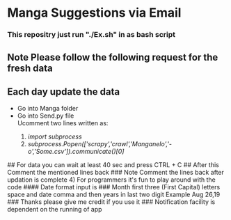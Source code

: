 # Manga Suggestions via Email
### This repositry just run "./Ex.sh" in as bash script
## Note Please follow the following request for the fresh data
## Each day update the data
<ul>
<li>Go into Manga folder</li>
<li>Go into Send.py file</li>
</li>Ucomment two lines written as:</li>
    <ol>
    <li><em>import subprocess</em></li>
    <li><em>subprocess.Popen(['scrapy','crawl','Manganelo','-o','Some.csv']).communicate()[0]</em></li>
    </ol>
</ul>
## For data you can wait at least 40 sec and press CTRL + C
## After this Comment the mentioned lines back
### Note Comment the lines back after updation is complete
4) For programmers it's fun to play around with the code
#### Date format input is
### Month first three (First Capital) letters space and date comma and then years in last two digit
Example
Aug 26,19
### Thanks please give me credit if you use it
### Notification facility is dependent on the running of app